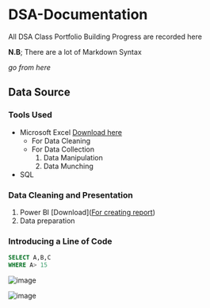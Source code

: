 # DSA-Documentation
All DSA Class Portfolio Building Progress are recorded here

**N.B**; There are a lot of Markdown Syntax

*go from here*

## Data Source
### Tools Used
- Microsoft Excel [Download here](https://microsoft-office.en.softonic.com)
    - For Data Cleaning
    - For Data Collection
      1. Data Manipulation
      2. Data Munching
-  SQL

### Data Cleaning and Presentation
1. Power BI [Download]([For creating report](https://www.microsoft.com/en-us/download/details.aspx?id=58494))
2. Data preparation

### Introducing a Line of Code

~~~  SQL
SELECT A,B,C
WHERE A> 15

~~~
![image](https://github.com/user-attachments/assets/91918d11-49b7-4ffa-8dac-e9b2357f2fff)

![image](https://github.com/user-attachments/assets/b40a7276-c5a8-4a9d-8471-e56c377fca11)


